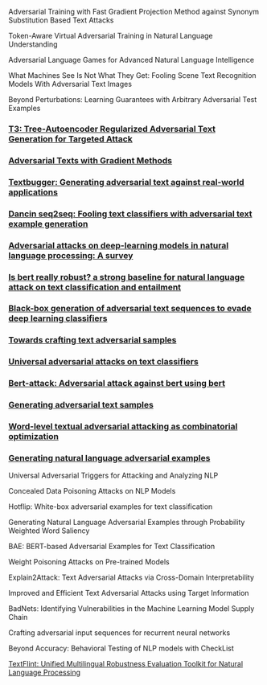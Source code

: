 Adversarial Training with Fast Gradient Projection Method against Synonym Substitution Based Text Attacks

Token-Aware Virtual Adversarial Training in Natural Language Understanding

Adversarial Language Games for Advanced Natural Language Intelligence

What Machines See Is Not What They Get: Fooling Scene Text Recognition Models With Adversarial Text Images

Beyond Perturbations: Learning Guarantees with Arbitrary Adversarial Test Examples

### [T3: Tree-Autoencoder Regularized Adversarial Text Generation for Targeted Attack](https://www.aclweb.org/anthology/2020.emnlp-main.495.pdf)

### [Adversarial Texts with Gradient Methods](https://arxiv.org/abs/1801.07175)

### [Textbugger: Generating adversarial text against real-world applications](https://arxiv.org/pdf/1812.05271.pdf)

### [Dancin seq2seq: Fooling text classifiers with adversarial text example generation](https://arxiv.org/pdf/1712.05419.pdf)

### [Adversarial attacks on deep-learning models in natural language processing: A survey](https://dl.acm.org/doi/pdf/10.1145/3374217?casa_token=I57Hwfb39ZoAAAAA:5QqmLYtwVKXF6TaisPwyWthTOVGtPxK5H6RdXP6C4ut19kayrEeKjzarvBaAVdT6UaOqgtZUCdaM)

### [Is bert really robust? a strong baseline for natural language attack on text classification and entailment](https://ojs.aaai.org/index.php/AAAI/article/download/6311/6167)

### [Black-box generation of adversarial text sequences to evade deep learning classifiers](https://ieeexplore.ieee.org/iel7/8420091/8424589/08424632.pdf?casa_token=XFFgvXlJnuoAAAAA:mcWCA_pTIlUKqp4f8WiuwcD_3kg769l1zDFmKQ_YF7Qx49g1LwgcBtuygtmEccYDy8IXfoRO4A)


### [Towards crafting text adversarial samples](https://arxiv.org/pdf/1707.02812)

### [Universal adversarial attacks on text classifiers](https://ieeexplore.ieee.org/iel7/8671773/8682151/08682430.pdf?casa_token=LYJDzEnl-sMAAAAA:xGUqxjfIY6vs5cKx5_KFORG_HrbBnPdliTNMzmvzThev-uV3kkmF_qJo2LI-Ff3VltiiQbd3fA)

### [Bert-attack: Adversarial attack against bert using bert](https://arxiv.org/pdf/2004.09984)

### [Generating adversarial text samples](https://link.springer.com/chapter/10.1007/978-3-319-76941-7_71)


### [Word-level textual adversarial attacking as combinatorial optimization](https://arxiv.org/pdf/1910.12196)

### [Generating natural language adversarial examples](https://arxiv.org/pdf/1804.07998.pdf?source=post_page---------------------------)

Universal Adversarial Triggers for Attacking and Analyzing NLP

Concealed Data Poisoning Attacks on NLP Models

Hotflip: White-box adversarial examples for text classification

Generating Natural Language Adversarial Examples through Probability Weighted Word Saliency

BAE: BERT-based Adversarial Examples for Text Classification

Weight Poisoning Attacks on Pre-trained Models

Explain2Attack: Text Adversarial Attacks via Cross-Domain Interpretability

Improved and Efficient Text Adversarial Attacks using Target Information

BadNets: Identifying Vulnerabilities in the Machine Learning Model Supply Chain

Crafting adversarial input sequences for recurrent neural networks

Beyond Accuracy: Behavioral Testing of NLP models with CheckList

[TextFlint: Unified Multilingual Robustness Evaluation Toolkit for
Natural Language Processing](https://arxiv.org/pdf/2103.11441.pdf)
